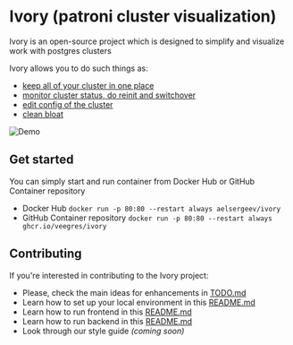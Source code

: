 # Ivory (patroni cluster visualization)

Ivory is an open-source project which is designed to simplify and visualize work with postgres clusters

Ivory allows you to do such things as:
- [keep all of your cluster in one place](https://github.com/veegres/ivory/blob/master/doc/clusters.md)
- [monitor cluster status, do reinit and switchover](https://github.com/veegres/ivory/blob/master/doc/overview.md)
- [edit config of the cluster](https://github.com/veegres/ivory/blob/master/doc/config.md)
- [clean bloat](https://github.com/veegres/ivory/blob/master/doc/bloat.md)

![Demo](https://github.com/veegres/ivory/blob/master/doc/images/demo.gif)

## Get started

You can simply start and run container from Docker Hub or GitHub Container repository

- Docker Hub `docker run -p 80:80 --restart always aelsergeev/ivory`
- GitHub Container repository `docker run -p 80:80 --restart always ghcr.io/veegres/ivory`

## Contributing

If you're interested in contributing to the Ivory project:

- Please, check the main ideas for enhancements in [TODO.md](https://github.com/veegres/ivory/blob/master/TODO.md)
- Learn how to set up your local environment in this [README.md](https://github.com/veegres/ivory/tree/master/docker/development)
- Learn how to run frontend in this [README.md](https://github.com/veegres/ivory/blob/master/web/README.md)
- Learn how to run backend in this [README.md](https://github.com/veegres/ivory/blob/master/service/README.md)
- Look through our style guide _(coming soon)_
